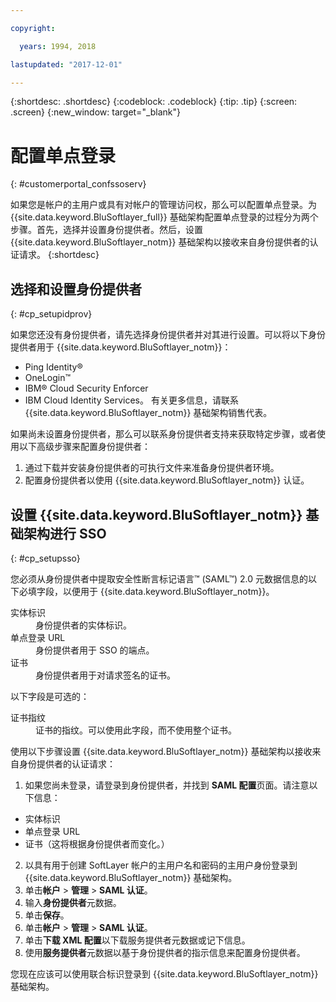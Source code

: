 ```yaml
---

copyright:

  years: 1994, 2018

lastupdated: "2017-12-01"

---
```


{:shortdesc: .shortdesc}
{:codeblock: .codeblock}
{:tip: .tip}
{:screen: .screen}
{:new_window: target="_blank"}


# 配置单点登录
{: #customerportal_confssoserv}

如果您是帐户的主用户或具有对帐户的管理访问权，那么可以配置单点登录。为 {{site.data.keyword.BluSoftlayer_full}} 基础架构配置单点登录的过程分为两个步骤。首先，选择并设置身份提供者。然后，设置 {{site.data.keyword.BluSoftlayer_notm}} 基础架构以接收来自身份提供者的认证请求。
{:shortdesc}

## 选择和设置身份提供者
{: #cp_setupidprov}

如果您还没有身份提供者，请先选择身份提供者并对其进行设置。可以将以下身份提供者用于 {{site.data.keyword.BluSoftlayer_notm}}：
* Ping Identity&reg;
* OneLogin&trade;
* IBM&reg; Cloud Security Enforcer
* IBM Cloud Identity Services。
有关更多信息，请联系 {{site.data.keyword.BluSoftlayer_notm}} 基础架构销售代表。

如果尚未设置身份提供者，那么可以联系身份提供者支持来获取特定步骤，或者使用以下高级步骤来配置身份提供者：
1. 通过下载并安装身份提供者的可执行文件来准备身份提供者环境。
2. 配置身份提供者以使用 {{site.data.keyword.BluSoftlayer_notm}} 认证。

## 设置 {{site.data.keyword.BluSoftlayer_notm}} 基础架构进行 SSO
{: #cp_setupsso}

您必须从身份提供者中提取安全性断言标记语言&trade; (SAML&trade;) 2.0 元数据信息的以下必填字段，以便用于 {{site.data.keyword.BluSoftlayer_notm}}。
<dl>
<dt>实体标识</dt>
<dd>身份提供者的实体标识。</dd>
<dt>单点登录 URL</dt>
<dd>身份提供者用于 SSO 的端点。</dd>
<dt>证书</dt>
<dd>身份提供者用于对请求签名的证书。</dd>
</dl>

以下字段是可选的：
<dl>
<dt>证书指纹</dt>
<dd>证书的指纹。可以使用此字段，而不使用整个证书。</dd>
</dl>

使用以下步骤设置 {{site.data.keyword.BluSoftlayer_notm}} 基础架构以接收来自身份提供者的认证请求：
1. 如果您尚未登录，请登录到身份提供者，并找到 **SAML 配置**页面。请注意以下信息：
  * 实体标识
  * 单点登录 URL
  * 证书（这将根据身份提供者而变化。）
2. 以具有用于创建 SoftLayer 帐户的主用户名和密码的主用户身份登录到 {{site.data.keyword.BluSoftlayer_notm}} 基础架构。
3. 单击**帐户** > **管理** > **SAML 认证**。
4. 输入**身份提供者**元数据。
5. 单击**保存**。
6. 单击**帐户** > **管理** > **SAML 认证**。
7. 单击**下载 XML 配置**以下载服务提供者元数据或记下信息。
8. 使用**服务提供者**元数据以基于身份提供者的指示信息来配置身份提供者。  

您现在应该可以使用联合标识登录到 {{site.data.keyword.BluSoftlayer_notm}} 基础架构。
